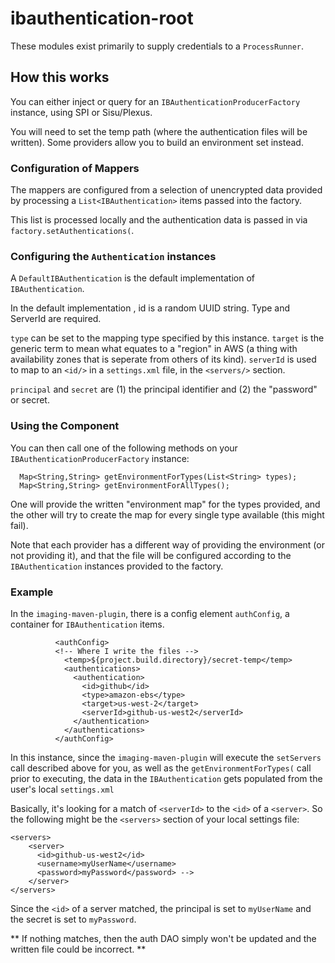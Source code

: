 # ibauthentication-root

These modules exist primarily to supply credentials to a `ProcessRunner`.

## How this works

You can either inject or query for an `IBAuthenticationProducerFactory` instance, using SPI or Sisu/Plexus.

You will need to set the temp path (where the authentication files will be written).  Some providers allow you to build an environment set instead.

### Configuration of Mappers

The mappers are configured from a selection of unencrypted data provided by processing a `List<IBAuthentication>` items passed into the factory.

This list is processed locally and the authentication data is passed in via `factory.setAuthentications(`.

### Configuring the `Authentication` instances

A `DefaultIBAuthentication` is the default implementation of `IBAuthentication`.

In the default implementation , id is a random UUID string.  Type and ServerId are required.

`type` can be set to the mapping type specified by this instance.  `target` is the generic term to mean what equates to a "region" in AWS
(a thing with availability zones that is seperate from others of its kind).  `serverId` is used to map to an `<id/>` in a `settings.xml` file, in the `<servers/>` section.

`principal` and `secret` are (1) the principal identifier and (2) the "password" or secret.

### Using the Component

You can then call one of the following methods on your `IBAuthenticationProducerFactory` instance:

```
  Map<String,String> getEnvironmentForTypes(List<String> types);
  Map<String,String> getEnvironmentForAllTypes();

```
One will provide the written "environment map" for the types provided, and the other will try to create the map for every single type available (this might fail).

Note that each provider has a different way of providing the environment (or not providing it), and that the file will be configured according to the
`IBAuthentication` instances provided to the factory.

###  Example

In the `imaging-maven-plugin`, there is a config element `authConfig`, a container for `IBAuthentication` items.

```
          <authConfig>
          <!-- Where I write the files -->
            <temp>${project.build.directory}/secret-temp</temp>
            <authentications>
              <authentication>
                <id>github</id>
                <type>amazon-ebs</type>
                <target>us-west-2</target>
                <serverId>github-us-west2</serverId>
              </authentication>
            </authentications>
          </authConfig>
```

In this instance, since the `imaging-maven-plugin` will execute the `setServers` call described above for you, as well as the `getEnvironmentForTypes(` call prior to executing, the data in the `IBAuthentication` gets populated from the user's local `settings.xml`


Basically, it's looking for a match of `<serverId>` to the `<id>` of a `<server>`.  So the following might be the `<servers>` section of your local settings file:

```
<servers>
    <server>
      <id>github-us-west2</id>
      <username>myUserName</username>
      <password>myPassword</password> -->
    </server>
</servers>
```

Since the `<id>` of a server matched, the principal is set to `myUserName` and the secret is set to `myPassword`.


** If nothing matches, then the auth DAO simply won't be updated and the written file could be incorrect. **




